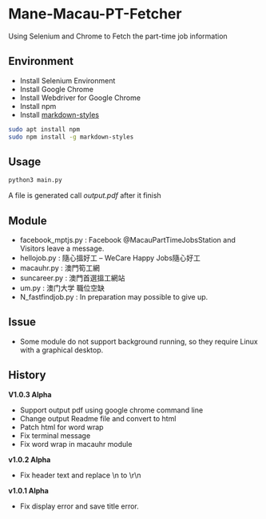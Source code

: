 # Mane-Macau-PT-Fetcher
 Using Selenium and Chrome to Fetch the part-time job information

## Environment

- Install Selenium Environment
- Install Google Chrome
- Install Webdriver for Google Chrome
- Install npm
- Install [markdown-styles](https://github.com/mixu/markdown-styles)

```bash
sudo apt install npm
sudo npm install -g markdown-styles
```

## Usage

```bash
python3 main.py
```

A file is generated call *output.pdf* after it finish

## Module

- facebook_mptjs.py : Facebook @MacauPartTimeJobsStation and Visitors leave a message.
- hellojob.py : 隨心搵好工 – WeCare Happy Jobs隨心好工
- macauhr.py : 澳門筍工網
- suncareer.py : 澳門首選搵工網站
- um.py : 澳门大学 職位空缺
- N_fastfindjob.py : In preparation may possible to give up.

## Issue

- Some module do not support background running, so they require Linux with a graphical desktop.

## History

**V1.0.3 Alpha**

- Support output pdf using google chrome command line
- Change output Readme file and convert to html
- Patch html for word wrap
- Fix terminal message
- Fix word wrap in macauhr module

**v1.0.2 Alpha**

- Fix header text and replace \n to \r\n

**v1.0.1 Alpha**

- Fix display error and save title error.

